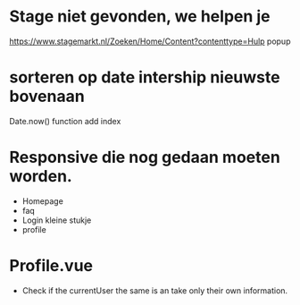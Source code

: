 # Stage niet gevonden, we helpen je
  https://www.stagemarkt.nl/Zoeken/Home/Content?contenttype=Hulp
  popup 

# sorteren op date intership nieuwste bovenaan
  Date.now() function add index

# Responsive die nog gedaan moeten worden.
  - Homepage
  - faq
  - Login kleine stukje
  - profile

# Profile.vue
  - Check if the currentUser the same is an take only their own information.